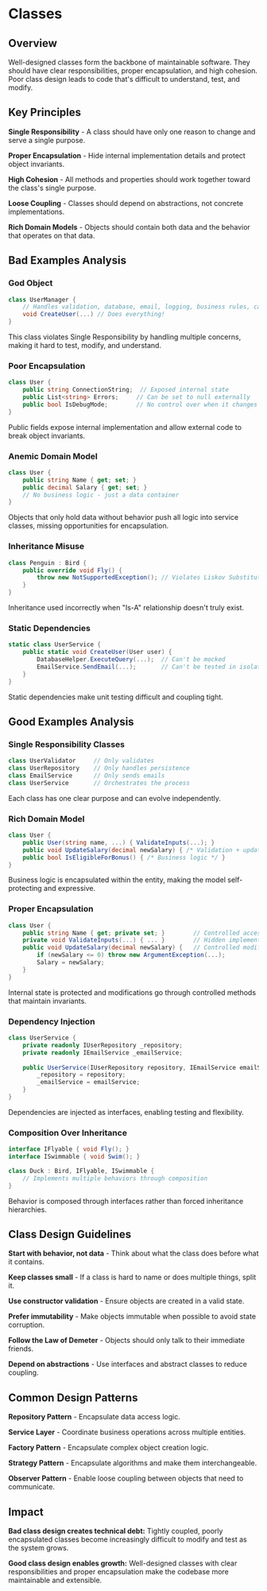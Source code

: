 ﻿# Classes

## Overview

Well-designed classes form the backbone of maintainable software. They should have clear responsibilities, proper encapsulation, and high cohesion. Poor class design leads to code that's difficult to understand, test, and modify.

## Key Principles

**Single Responsibility** - A class should have only one reason to change and serve a single purpose.

**Proper Encapsulation** - Hide internal implementation details and protect object invariants.

**High Cohesion** - All methods and properties should work together toward the class's single purpose.

**Loose Coupling** - Classes should depend on abstractions, not concrete implementations.

**Rich Domain Models** - Objects should contain both data and the behavior that operates on that data.

## Bad Examples Analysis

### God Object
```csharp
class UserManager {
    // Handles validation, database, email, logging, business rules, caching...
    void CreateUser(...) // Does everything!
}
```
This class violates Single Responsibility by handling multiple concerns, making it hard to test, modify, and understand.

### Poor Encapsulation
```csharp
class User {
    public string ConnectionString;  // Exposed internal state
    public List<string> Errors;     // Can be set to null externally
    public bool IsDebugMode;        // No control over when it changes
}
```
Public fields expose internal implementation and allow external code to break object invariants.

### Anemic Domain Model
```csharp
class User {
    public string Name { get; set; }
    public decimal Salary { get; set; }
    // No business logic - just a data container
}
```
Objects that only hold data without behavior push all logic into service classes, missing opportunities for encapsulation.

### Inheritance Misuse
```csharp
class Penguin : Bird {
    public override void Fly() {
        throw new NotSupportedException(); // Violates Liskov Substitution
    }
}
```
Inheritance used incorrectly when "Is-A" relationship doesn't truly exist.

### Static Dependencies
```csharp
static class UserService {
    public static void CreateUser(User user) {
        DatabaseHelper.ExecuteQuery(...);  // Can't be mocked
        EmailService.SendEmail(...);       // Can't be tested in isolation
    }
}
```
Static dependencies make unit testing difficult and coupling tight.

## Good Examples Analysis

### Single Responsibility Classes
```csharp
class UserValidator     // Only validates
class UserRepository    // Only handles persistence  
class EmailService      // Only sends emails
class UserService       // Orchestrates the process
```
Each class has one clear purpose and can evolve independently.

### Rich Domain Model
```csharp
class User {
    public User(string name, ...) { ValidateInputs(...); }
    public void UpdateSalary(decimal newSalary) { /* Validation + update */ }
    public bool IsEligibleForBonus() { /* Business logic */ }
}
```
Business logic is encapsulated within the entity, making the model self-protecting and expressive.

### Proper Encapsulation
```csharp
class User {
    public string Name { get; private set; }        // Controlled access
    private void ValidateInputs(...) { ... }        // Hidden implementation
    public void UpdateSalary(decimal newSalary) {   // Controlled modification
        if (newSalary <= 0) throw new ArgumentException(...);
        Salary = newSalary;
    }
}
```
Internal state is protected and modifications go through controlled methods that maintain invariants.

### Dependency Injection
```csharp
class UserService {
    private readonly IUserRepository _repository;
    private readonly IEmailService _emailService;
    
    public UserService(IUserRepository repository, IEmailService emailService) {
        _repository = repository;
        _emailService = emailService;
    }
}
```
Dependencies are injected as interfaces, enabling testing and flexibility.

### Composition Over Inheritance
```csharp
interface IFlyable { void Fly(); }
interface ISwimmable { void Swim(); }

class Duck : Bird, IFlyable, ISwimmable {
    // Implements multiple behaviors through composition
}
```
Behavior is composed through interfaces rather than forced inheritance hierarchies.

## Class Design Guidelines

**Start with behavior, not data** - Think about what the class does before what it contains.

**Keep classes small** - If a class is hard to name or does multiple things, split it.

**Use constructor validation** - Ensure objects are created in a valid state.

**Prefer immutability** - Make objects immutable when possible to avoid state corruption.

**Follow the Law of Demeter** - Objects should only talk to their immediate friends.

**Depend on abstractions** - Use interfaces and abstract classes to reduce coupling.

## Common Design Patterns

**Repository Pattern** - Encapsulate data access logic.

**Service Layer** - Coordinate business operations across multiple entities.

**Factory Pattern** - Encapsulate complex object creation logic.

**Strategy Pattern** - Encapsulate algorithms and make them interchangeable.

**Observer Pattern** - Enable loose coupling between objects that need to communicate.

## Impact

**Bad class design creates technical debt:** Tightly coupled, poorly encapsulated classes become increasingly difficult to modify and test as the system grows.

**Good class design enables growth:** Well-designed classes with clear responsibilities and proper encapsulation make the codebase more maintainable and extensible.